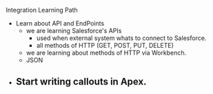Integration Learning Path

- Learn about API and EndPoints
    - we are learning Salesforce's APIs
        - used when external system whats to connect to Salesforce.
        - all methods of HTTP (GET, POST, PUT, DELETE)
    - we are learning about methods of HTTP via Workbench.
    - JSON
- Start writing callouts in Apex.
    - 